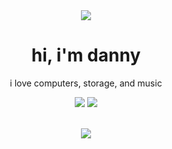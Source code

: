 <div align="center">
  <img src="https://media.discordapp.net/attachments/958517294047301734/1118759330443960330/0Vlylnm.png?width=2520&height=120">
</div>


<div align="center">

# hi, i'm danny

i love computers, storage, and music

![](https://github.com/mxmmxx/stats/blob/master/generated/overview.svg#gh-dark-mode-only)
![](https://github.com/mxmmxx/stats/blob/master/generated/languages.svg#gh-dark-mode-only)

</div>

<br/>

<div align="center">
  <img src="https://media.discordapp.net/attachments/958517294047301734/1118760576395522100/8gBf917.png?width=2520&height=120">  
</div>
